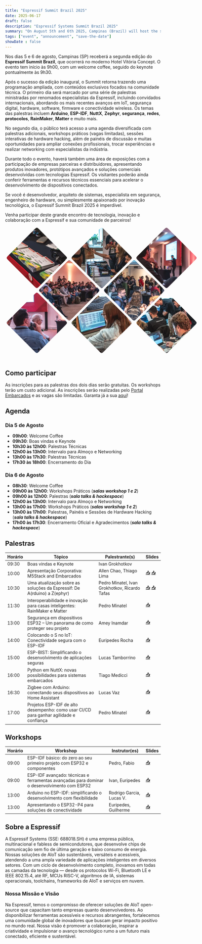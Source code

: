 ```yaml
---
title: "Espressif Summit Brazil 2025"
date: 2025-06-17
draft: false
description: "Espressif Systems Summit Brazil 2025"
summary: "On August 5th and 6th 2025, Campinas (Brazil) will host the second edition of the Espressif Summit Brazil, featuring talks, workshops, and exhibitions focused on IoT, digital security, hardware, software, and connectivity."
tags: ["event", "announcement", "save-the-date"]
showDate : false
---
```


Nos dias 5 e 6 de agosto, Campinas (SP) receberá a segunda edição do **Espressif Summit Brazil**, que ocorrerá no moderno Hotel Vitória Concept. O evento tem início às 9h00, com um welcome coffee, seguido do keynote pontualmente às 9h30.

Após o sucesso da edição inaugural, o Summit retorna trazendo uma programação ampliada, com conteúdos exclusivos focados na comunidade técnica. O primeiro dia será marcado por uma série de palestras ministradas por renomados especialistas da Espressif, incluindo convidados internacionais, abordando os mais recentes avanços em IoT, segurança digital, hardware, software, firmware e conectividade wireless. Os temas das palestras incluem **Arduino**, **ESP-IDF**, **NuttX**, **Zephyr**, **segurança**, **redes**, **protocolos**, **RainMaker**, **Matter** e muito mais.

No segundo dia, o público terá acesso a uma agenda diversificada com palestras adicionais, workshops práticos (vagas limitadas), sessões interativas de hardware hacking, além de painéis de discussão e muitas oportunidades para ampliar conexões profissionais, trocar experiências e realizar networking com especialistas da indústria.

Durante todo o evento, haverá também uma área de exposições com a participação de empresas parceiras e distribuidores, apresentando produtos inovadores, protótipos avançados e soluções comerciais desenvolvidas com tecnologias Espressif. Os visitantes poderão ainda conferir ferramentas e recursos técnicos essenciais para acelerar o desenvolvimento de dispositivos conectados.

Se você é desenvolvedor, arquiteto de sistemas, especialista em segurança, engenheiro de hardware, ou simplesmente apaixonado por inovação tecnológica, o Espressif Summit Brazil 2025 é imperdível.

Venha participar deste grande encontro de tecnologia, inovação e colaboração com a Espressif e sua comunidade de parceiros!

<article class="gallery">
    <img src="img/esp-esb-001.webp" />
    <img src="img/esp-esb-002.webp" />
    <img src="img/esp-esb-003.webp" />
    <img src="img/esp-esb-004.webp" />
    <img src="img/esp-esb-005.webp" />
    <img src="img/esp-esb-006.webp" />
    <img src="img/esp-esb-007.webp" />
    <img src="img/esp-esb-008.webp" />
</article>

## Como participar

As inscrições para as palestras dos dois dias serão gratuitas. Os workshops terão um custo adicional. As inscrições serão realizadas pelo [Portal Embarcados](https://embarcados.com.br/) e as vagas são limitadas. Garanta já a sua [aqui](https://embarcados.com.br/espressif-summit-brasil-2025/)!

## Agenda

### Dia 5 de Agosto

- **09h00**: Welcome Coffee
- **09h30**: Boas vindas e Keynote
- **10h30 às 12h00**: Palestras Técnicas
- **12h00 às 13h00**: Intervalo para Almoço e Networking
- **13h00 às 17h30**:  Palestras Técnicas
- **17h30 às 18h00**: Encerramento do Dia

### Dia 6 de Agosto

- **08h30**: Welcome Coffee
- **09h00 às 12h00**: Workshops Práticos (***salas workshop 1 e 2***)
- **09h00 às 12h00**: Palestras (***sala talks & hackespace***)
- **12h00 às 13h00**: Intervalo para Almoço e Networking
- **13h00 às 17h00**: Workshops Práticos (***salas workshop 1 e 2***)
- **13h00 às 17h00**: Palestras, Painéis e Sessões de Hardware Hacking (***sala talks & hackespace***)
- **17h00 às 17h30**: Encerramento Oficial e Agradecimentos (***sala talks & hackespace***)

## Palestras

| Horário | Tópico                                                                                 | Palestrante(s)                                   | Slides  |
|---------|----------------------------------------------------------------------------------------|--------------------------------------------------|---------|
| 09:30   | Boas vindas e Keynote                                                                  | Ivan Grokhotkov                                  |         |
| 10:00   | Apresentação Corporativa: M5Stack and Embarcados                                       | Allen Chao, Thiago Lima                          | [📥](https://dl.espressif.com/public/10-00-Allen-Chao-M5Stack-Corporate-Overview.pdf) [📥](https://dl.espressif.com/public/10-00-Thiago-Lima-Embarcados-Corporate-Overview.pdf) |
| 10:30   | Uma atualização sobre as soluções da Espressif: De A(rduino) a Z(ephyr)                | Pedro Minatel, Ivan Grokhotkov, Ricardo Tafas    | [📥](https://dl.espressif.com/public/10-30-Ricardo-Tafas-A-to-Z.pdf) [📥](https://dl.espressif.com/public/10-30-Ivan-Grokhotkov-A-to-Z.pdf) |
| 11:30   | Interoperabilidade e inovação para casas inteligentes: RainMaker e Matter              | Pedro Minatel                                    | [📥](https://dl.espressif.com/public/11-30-Pedro%20Minatel-Interoperabilityand-Innovation-for-Smart-Homes-Exploring-RainMaker-and-Matter.pdf) |
| 13:00   | Segurança em dispositivos ESP32 – Um panorama de como proteger seu projeto             | Amey Inamdar                                     | [📥](https://dl.espressif.com/public/13-00-Amey-Inamdar-Security-in-ESP32-Devices-An-Overview-of-How-to-Protect-Your-Project.pdf) |
| 14:00   | Colocando o S no IoT: Conectividade segura com o ESP-IDF                               | Euripedes Rocha                                  | [📥](https://dl.espressif.com/public/14-00-Euripedes-Rocha-Putting-the-S-in-IoT-Secure-Connectivity-with-ESP-IDF.pdf) |
| 15:00   | ESP-BIST: Simplificando o desenvolvimento de aplicações seguras                        | Lucas Tamborrino                                 | [📥](https://dl.espressif.com/public/15-00-Lucas-Tamborrino-ESP-BIST-Simplifying-the-Development-of-Secure-Applications.pdf) |
| 16:00   | Python em NuttX: novas possibilidades para sistemas embarcados                         | Tiago Medicci                                    | [📥](https://dl.espressif.com/public/16-00-Tiago-Medicci-Python-on-NuttX-New-Possibilities-for-Embedded-Systems.pdf) |
| 16:30   | Zigbee com Arduino: conectando seus dispositivos ao Home Assistant                     | Lucas Vaz                                        | [📥](https://dl.espressif.com/public/16-30-Lucas-Vaz-Zigbee-with-Arduino-Connecting-Your-Devices-to-Home-Assistant.pdf) |
| 17:00   | Projetos ESP-IDF de alto desempenho: como usar CI/CD para ganhar agilidade e confiança | Pedro Minatel                                    | [📥](https://dl.espressif.com/public/17-00-Pedro-Minatel-High-Performance-ESP-IDF-Projects-How-to-Use-CI-CD-to-Gain-Agility-and-Confidence.pdf) |

## Workshops

| Horário | Workshop                                                                                    | Instrutor(es)             | Slides                                                            |
|---------|---------------------------------------------------------------------------------------------|---------------------------|-------------------------------------------------------------------|
| 09:00   | ESP-IDF básico: do zero ao seu primeiro projeto com ESP32 e componentes                     | Pedro, Fabio              | [📥](https://developer.espressif.com/workshops/esp-idf-basic/)    |
| 09:00   | ESP-IDF avançado: técnicas e ferramentas avançadas para dominar o desenvolvimento com ESP32 | Ivan, Euripedes           | [📥](https://developer.espressif.com/workshops/esp-idf-advanced/) |
| 13:00   | Arduino no ESP-IDF: simplificando o desenvolvimento com flexibilidade                       | Rodrigo Garcia, Lucas V.  | [📥](https://github.com/SuGlider/Espressif_Brazil_Summit_2025)    |
| 13:00   | Apresentando o ESP32-P4 para soluções de conectividade                                      | Euripedes, Guilherme      | [📥](https://github.com/euripedesrocha/p4_networking_workshop)    |

## Sobre a Espressif

A Espressif Systems (SSE: 688018.SH) é uma empresa pública, multinacional e fabless de semicondutores, que desenvolve chips de comunicação sem fio de última geração e baixo consumo de energia. Nossas soluções de AIoT são sustentáveis, versáteis e acessíveis, atendendo a uma ampla variedade de aplicações inteligentes em diversos setores. Com um ciclo de desenvolvimento completo, inovamos em todas as camadas da tecnologia — desde os protocolos Wi-Fi, Bluetooth LE e IEEE 802.15.4, até RF, MCUs RISC-V, algoritmos de IA, sistemas operacionais, toolchains, frameworks de AIoT e serviços em nuvem.

### Nossa Missão e Visão

Na Espressif, temos o compromisso de oferecer soluções de AIoT open-source que capacitam tanto empresas quanto desenvolvedores. Ao disponibilizar ferramentas acessíveis e recursos abrangentes, fortalecemos uma comunidade global de inovadores que buscam gerar impacto positivo no mundo real. Nossa visão é promover a colaboração, inspirar a criatividade e impulsionar o avanço tecnológico rumo a um futuro mais conectado, eficiente e sustentável.

<style>
.gallery {
  --size: 100px;
  display: grid;
  grid-template-columns: repeat(6, var(--size));
  grid-auto-rows: var(--size);
  margin-bottom: calc(var(--size) * 1.5);
  place-items: start center;
  gap: 5px;

  &:has(:hover) img:not(:hover),
  &:has(:focus) img:not(:focus){
    filter: brightness(0.5) contrast(0.5);
  }

  & img {
    object-fit: cover;
    width: calc(var(--size) * 2);
    height: calc(var(--size) * 2);
    clip-path: path("M90,10 C100,0 100,0 110,10 190,90 190,90 190,90 200,100 200,100 190,110 190,110 110,190 110,190 100,200 100,200 90,190 90,190 10,110 10,110 0,100 0,100 10,90Z");
    transition: clip-path 0.25s, filter 0.75s;
    grid-column: auto / span 2;
    border-radius: 5px;

    &:nth-child(5n - 1) {
      grid-column: 2 / span 2
    }

    &:hover,
    &:focus {
      clip-path: path("M0,0 C0,0 200,0 200,0 200,0 200,100 200,100 200,100 200,200 200,200 200,200 100,200 100,200 100,200 100,200 0,200 0,200 0,100 0,100 0,100 0,100 0,100Z");
      z-index: 1;
      transition: clip-path 0.25s, filter 0.25s;
    }

    &:focus {
      outline: 1px dashed black;
      outline-offset: -5px;
    }
  }
}
</style>
